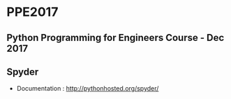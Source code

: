 # PPE2017

## Python Programming for Engineers Course - Dec 2017

## Spyder
-   Documentation : <http://pythonhosted.org/spyder/>
